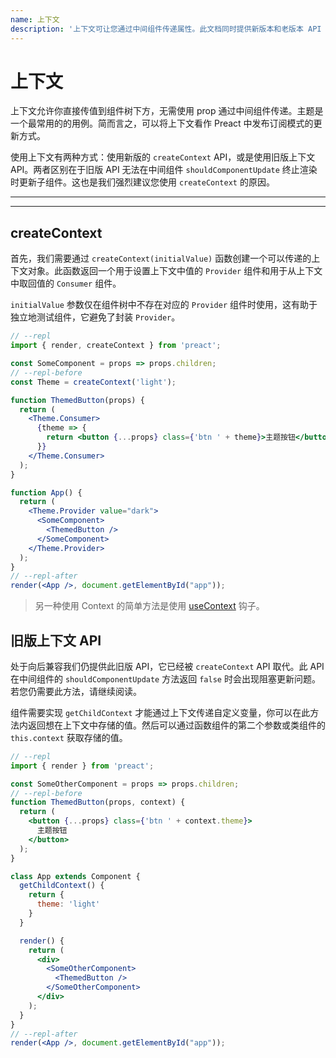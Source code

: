```yaml
---
name: 上下文
description: '上下文可让您通过中间组件传递属性。此文档同时提供新版本和老版本 API 的使用方法。'
---
```


# 上下文

上下文允许你直接传值到组件树下方，无需使用 prop 通过中间组件传递。主题是一个最常用的的用例。简而言之，可以将上下文看作 Preact 中发布订阅模式的更新方式。

使用上下文有两种方式：使用新版的 `createContext` API，或是使用旧版上下文 API。两者区别在于旧版 API 无法在中间组件 `shouldComponentUpdate` 终止渲染时更新子组件。这也是我们强烈建议您使用 `createContext` 的原因。

---

<div><toc></toc></div>

---

## createContext

首先，我们需要通过 `createContext(initialValue)` 函数创建一个可以传递的上下文对象。此函数返回一个用于设置上下文中值的 `Provider` 组件和用于从上下文中取回值的 `Consumer` 组件。

`initialValue` 参数仅在组件树中不存在对应的 `Provider` 组件时使用，这有助于独立地测试组件，它避免了封装 `Provider`。

```jsx
// --repl
import { render, createContext } from 'preact';

const SomeComponent = props => props.children;
// --repl-before
const Theme = createContext('light');

function ThemedButton(props) {
  return (
    <Theme.Consumer>
      {theme => {
        return <button {...props} class={'btn ' + theme}>主题按钮</button>;
      }}
    </Theme.Consumer>
  );
}

function App() {
  return (
    <Theme.Provider value="dark">
      <SomeComponent>
        <ThemedButton />
      </SomeComponent>
    </Theme.Provider>
  );
}
// --repl-after
render(<App />, document.getElementById("app"));
```

> 另一种使用 Context 的简单方法是使用 [useContext](/guide/v10/hooks#usecontext) 钩子。

## 旧版上下文 API

处于向后兼容我们仍提供此旧版 API，它已经被 `createContext` API 取代。此 API 在中间组件的 `shouldComponentUpdate` 方法返回 `false` 时会出现阻塞更新问题。若您仍需要此方法，请继续阅读。

组件需要实现 `getChildContext` 才能通过上下文传递自定义变量，你可以在此方法内返回想在上下文中存储的值。然后可以通过函数组件的第二个参数或类组件的 `this.context` 获取存储的值。

```jsx
// --repl
import { render } from 'preact';

const SomeOtherComponent = props => props.children;
// --repl-before
function ThemedButton(props, context) {
  return (
    <button {...props} class={'btn ' + context.theme}>
      主题按钮
    </button>
  );
}

class App extends Component {
  getChildContext() {
    return {
      theme: 'light'
    }
  }

  render() {
    return (
      <div>
        <SomeOtherComponent>
          <ThemedButton />
        </SomeOtherComponent>
      </div>
    );
  }
}
// --repl-after
render(<App />, document.getElementById("app"));
```
